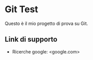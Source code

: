 # Git Test

Questo è il mio progetto di prova su Git.

## Link di supporto

- Ricerche google: <google.com>